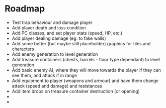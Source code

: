 # Roadmap

  * Test trap behaviour and damage player
  * Add player death and loss condition
  * Add PC classes, and set player stats (speed, HP, etc.)
  * Add player dealing damage (eg. to fake walls)
  * Add some better (but maybe still placeholder) graphics for tiles and characters
  * Add enemy generation to level generation
  * Add treasure containers (chests, barrels - floor type dependant) to level generation
  * Add basic enemy AI, where they will move towards the player if they can see them, and attack if in range
  * Add equipment to player (weapons and armour) and have them change attack (speed and damage) and resistances
  * Add item drops on treasure container destruction (or opening)
  * 
  * 
